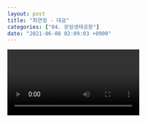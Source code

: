 ```yaml
---
layout: post
title: "최연정 - 대금"
categories: ["04. 문암생태공원"]
date: "2021-06-08 02:09:03 +0900"
---
```

<video class="post-video" controls>

    <source src='{{ "assets/videos/04. 문암생태공원/04.mp4" | relative_url }}'
            type="video/mp4">

    Sorry, your browser doesn't support embedded videos.
</video>
